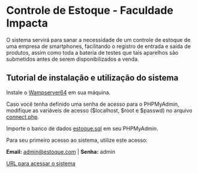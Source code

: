 ﻿# Controle de Estoque - Faculdade Impacta

O sistema servirá para sanar a necessidade de um controle de estoque
de uma empresa de smartphones, facilitando o registro de entrada e saída de
produtos, assim como toda a bateria de testes que tais aparelhos são
submetidos antes de serem disponibilizados a venda.

## Tutorial de instalação e utilização do sistema

Instale o [Wampserver64](https://www.wampserver.com/en/download-wampserver-64bits/) em sua máquina.

Caso você tenha definido uma senha de acesso para o PHPMyAdmin, modifique as variáveis de acesso ($localhost, $root e $passwd) no arquivo [connect.php](https://github.com/Batheus/impactaPhone-SistemaDeEstoque/blob/desenvolvimento/App/Models/connect.php).

Importe o banco de dados [estoque.sql](https://github.com/Batheus/impactaPhone-SistemaDeEstoque/blob/desenvolvimento/BD/estoque.sql) em seu PHPMyAdmin.

Para seu primeiro acesso ao sistema, utilize este acesso:

**Email:** admin@estoque.com | **Senha:** admin

[URL para acessar o sistema](http://localhost/estoqueimpacta)

